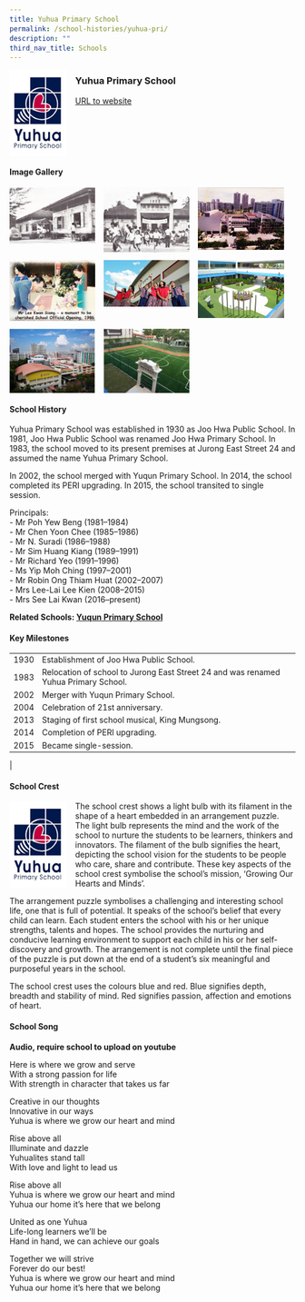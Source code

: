 ```yaml
---
title: Yuhua Primary School
permalink: /school-histories/yuhua-pri/
description: ""
third_nav_title: Schools
---
```

<img src="/images/yuhuapri1.png" style="width:20%;margin-right:15px;" align = "left">

### **Yuhua Primary School**
[URL to website](https://www.yuhuapri.moe.edu.sg/) 

<br clear="left">

#### **Image Gallery**

<p><a href="https://staging.d1yxymztqoj7qn.amplifyapp.com/images/yuhuapri2.jpg">  
<img src="/images/yuhuapri2.jpg" style="width:30%;margin-right:15px;" align = "left">
</a></p>

<p><a href="https://staging.d1yxymztqoj7qn.amplifyapp.com/images/yuhuapri3.jpg">  
<img src="/images/yuhuapri3.jpg" style="width:30%;margin-right:15px;" align = "left">
</a></p>

<p><a href="https://staging.d1yxymztqoj7qn.amplifyapp.com/images/yuhuapri4.jpg">  
<img src="/images/yuhuapri4.jpg" style="width:30%;margin-right:15px;" align = "left">
</a></p>

<br clear="left">

<p><a href="https://staging.d1yxymztqoj7qn.amplifyapp.com/images/yuhuapri5.jpg">  
<img src="/images/yuhuapri5.jpg" style="width:30%;margin-right:15px;" align = "left">
</a></p>

<p><a href="https://staging.d1yxymztqoj7qn.amplifyapp.com/images/yuhuapri6.jpg">  
<img src="/images/yuhuapri6.jpg" style="width:30%;margin-right:15px;" align = "left">
</a></p>

<p><a href="https://staging.d1yxymztqoj7qn.amplifyapp.com/images/yuhuapri7.jpg">  
<img src="/images/yuhuapri7.jpg" style="width:30%;margin-right:15px;" align = "left">
</a></p>

<br clear="left">

<p><a href="https://staging.d1yxymztqoj7qn.amplifyapp.com/images/yuhuapri8.jpg">  
<img src="/images/yuhuapri8.jpg" style="width:30%;margin-right:15px;" align = "left">
</a></p>

<p><a href="https://staging.d1yxymztqoj7qn.amplifyapp.com/images/yuhuapri9.jpg">  
<img src="/images/yuhuapri9.jpg" style="width:30%;margin-right:15px;" align = "left">
</a></p>

<br clear="left">

#### **School History**
Yuhua Primary School was established in 1930 as Joo Hwa Public School. In 1981, Joo Hwa Public School was renamed Joo Hwa Primary School. In 1983, the school moved to its present premises at Jurong East Street 24 and assumed the name Yuhua Primary School.

In 2002, the school merged with Yuqun Primary School. In 2014, the school completed its PERI upgrading. In 2015, the school transited to single session.

Principals:<br>
\- Mr Poh Yew Beng (1981–1984)<br>
\- Mr Chen Yoon Chee (1985–1986)<br>
\- Mr N. Suradi (1986–1988)<br>
\- Mr Sim Huang Kiang (1989–1991)<br>
\- Mr Richard Yeo (1991–1996)<br>
\- Ms Yip Moh Ching (1997–2001)<br>
\- Mr Robin Ong Thiam Huat (2002–2007)<br>
\- Mrs Lee-Lai Lee Kien (2008–2015)<br>
\- Mrs See Lai Kwan (2016–present)

**Related Schools: [Yuqun Primary School](https://staging.d1yxymztqoj7qn.amplifyapp.com/school-histories/yuqun-pri/)**

#### **Key Milestones**

|  |  |
|:---:|---|
| 1930 | Establishment of Joo Hwa Public School. |
| 1983 | Relocation of school to Jurong East Street 24 and was renamed Yuhua Primary School. |
| 2002 | Merger with Yuqun Primary School. |
| 2004 | Celebration of 21st anniversary. |
| 2013 | Staging of first school musical, King Mungsong. |
| 2014 | Completion of PERI upgrading. |
| 2015 | Became single-session. |
|

#### **School Crest**
<img src="/images/yuhuapri1.png" style="width:20%;margin-right:15px;" align = "left">

The school crest shows a light bulb with its filament in the shape of a heart embedded in an arrangement puzzle. The light bulb represents the mind and the work of the school to nurture the students to be learners, thinkers and innovators. The filament of the bulb signifies the heart, depicting the school vision for the students to be people who care, share and contribute. These key aspects of the school crest symbolise the school’s mission, ‘Growing Our Hearts and Minds’.

The arrangement puzzle symbolises a challenging and interesting school life, one that is full of potential. It speaks of the school’s belief that every child can learn. Each student enters the school with his or her unique strengths, talents and hopes. The school provides the nurturing and conducive learning environment to support each child in his or her self-discovery and growth. The arrangement is not complete until the final piece of the puzzle is put down at the end of a student’s six meaningful and purposeful years in the school.

The school crest uses the colours blue and red. Blue signifies depth, breadth and stability of mind. Red signifies passion, affection and emotions of heart.

#### **School Song**
**Audio, require school to upload on youtube**

Here is where we grow and serve<br>
With a strong passion for life<br>
With strength in character that takes us far

Creative in our thoughts<br>
Innovative in our ways<br>
Yuhua is where we grow our heart and mind

Rise above all<br>
Illuminate and dazzle<br>
Yuhualites stand tall<br>
With love and light to lead us

Rise above all<br>
Yuhua is where we grow our heart and mind<br>
Yuhua our home it’s here that we belong

United as one Yuhua<br>
Life-long learners we’ll be<br>
Hand in hand, we can achieve our goals

Together we will strive<br>
Forever do our best!<br>
Yuhua is where we grow our heart and mind<br>
Yuhua our home it’s here that we belong